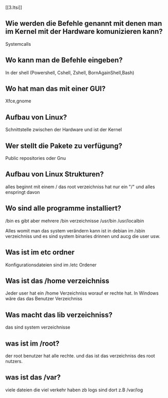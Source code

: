 [[3.Itsi]]
## Wie werden die Befehle genannt mit denen man im Kernel mit der Hardware komunizieren kann?
Systemcalls
## Wo kann man de Befehle eingeben?
In der shell (Powershell, Cshell, Zshell, BornAgainShell,Bash)
## Wo hat man das mit einer GUI?
Xfce,gnome
## Aufbau von Linux?
Schnittstelle zwischen der Hardware und ist der Kernel
## Wer stellt die Pakete zu verfügung?
Public repositories
oder Gnu
## Aufbau von Linux Strukturen?
alles beginnt mit einem /
das root verzeichniss hat nur ein "/" und alles enspringt davon
## Wo sind alle programme installiert?
/bin
es gibt aber mehrere /bin verzeichnisse
/usr/bin
/usr/localbin

Alles womit man das system verändern kann ist 
in debian im /sbin verzeichniss und es sind system binaries drinnen und aucg die user usw.
## Was ist im etc ordner
Konfigurationsdateien sind im /etc Ordener
## Was ist das /home verzeichniss
Jeder user hat ein /home Verzeichniss worauf er rechte hat.
In Windows wäre das das Benutzer Verzeichniss
## Was macht das lib verzeichniss?
das sind system verzeichnisse
## was ist im /root?
der root benutzer hat alle rechte. und das ist das verzeichniss des root nutzers.
## was ist das /var?
viele dateien die viel verkehr haben zb logs sind dort
z.B /var/log